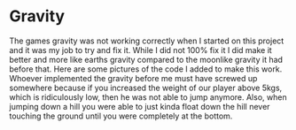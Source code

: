 # Gravity



The games gravity was not working correctly when I started on this project and it was my job to try and fix it. While I did not 100% fix it I did make it better and more like earths gravity compared to the moonlike gravity it had before that. Here are some pictures of the code I added to make this work. Whoever implemented the gravity before me must have screwed up somewhere because if you increased the weight of our player above 5kgs, which is ridiculously low, then he was not able to jump anymore. Also, when jumping down a hill you were able to just kinda float down the hill never touching the ground until you were completely at the bottom.
